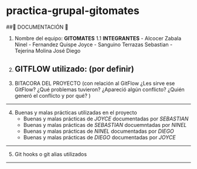 # practica-grupal-gitomates

##🍅 DOCUMENTACIÓN 🍅

1. Nombre del equipo: **GITOMATES**
      1.1 **INTEGRANTES**
         - Alcocer Zabala Ninel 
         - Fernandez Quispe Joyce 
         - Sanguino Terrazas Sebastian
         - Tejerina Molina José Diego
3. GITFLOW utilizado: (por definir)
   ---
4. BITACORA DEL PROYECTO (con relación al GitFlow ¿Les sirve ese GitFlow? ¿Qué problemas tuvieron? ¿Apareció algún conflicto? ¿Quién generó el conflicto y por qué?
)




---
4. Buenas y malas prácticas utilizadas en el proyecto
     - Buenas y malas prácticas de *JOYCE* documentadas por *SEBASTIAN*
     - Buenas y malas prácticas de *SEBASTIAN* docuemntadas por *NINEL*
     - Buenas y malas prácticas de *NINEL* documentadas por *DIEGO*
     - Buenas y malas prácticas de *DIEGO* documentadas por *JOYCE*
---
5. Git hooks o git alias utilizados
---

